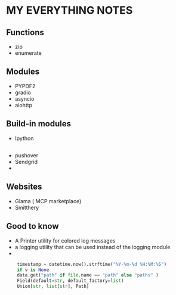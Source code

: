 # MY EVERYTHING NOTES 
## Functions 
- zip
- enumerate

## Modules 
- PYPDF2
- gradio
- asyncio
- aiohttp 

## Build-in modules
- Ipython 

## 
-  pushover 
-  Sendgrid
-  

## Websites
- Glama ( MCP marketplace)
- Smitthery 


## Good to know 
- A Printer utility for colored log messages
- a logging utility that can be used instead of the logging module
- 
```python
    timestamp = datetime.now().strftime("%Y-%m-%d %H:%M:%S")
    if v is None
    data.get("path" if file.name == "path" else "paths" )
    Field(default=str, default_factory=list) 
    Union[str, list[str], Path]

```